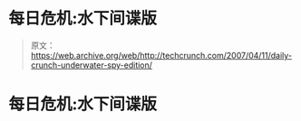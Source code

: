 # 每日危机:水下间谍版 

> 原文：<https://web.archive.org/web/http://techcrunch.com/2007/04/11/daily-crunch-underwater-spy-edition/>

# 每日危机:水下间谍版
